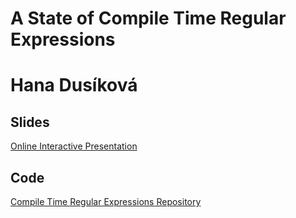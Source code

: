 # A State of Compile Time Regular Expressions
# Hana Dusíková

## Slides

[Online Interactive Presentation](https://compile-time.re/cppp.fr/slides/#/)

## Code

[Compile Time Regular Expressions Repository](https://github.com/hanickadot/compile-time-regular-expressions)
